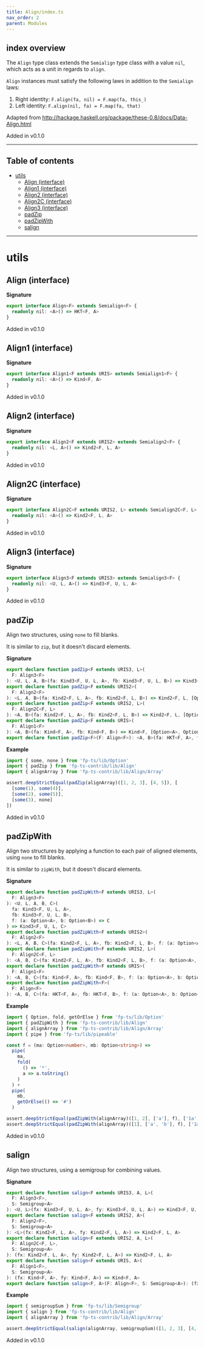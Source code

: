```yaml
---
title: Align/index.ts
nav_order: 2
parent: Modules
---
```


## index overview

The `Align` type class extends the `Semialign` type class with a value `nil`, which
acts as a unit in regards to `align`.

`Align` instances must satisfy the following laws in addition to the `Semialign` laws:

1. Right identity: `F.align(fa, nil) = F.map(fa, this_)`
2. Left identity: `F.align(nil, fa) = F.map(fa, that)`

Adapted from http://hackage.haskell.org/package/these-0.8/docs/Data-Align.html

Added in v0.1.0

---

<h2 class="text-delta">Table of contents</h2>

- [utils](#utils)
  - [Align (interface)](#align-interface)
  - [Align1 (interface)](#align1-interface)
  - [Align2 (interface)](#align2-interface)
  - [Align2C (interface)](#align2c-interface)
  - [Align3 (interface)](#align3-interface)
  - [padZip](#padzip)
  - [padZipWith](#padzipwith)
  - [salign](#salign)

---

# utils

## Align (interface)

**Signature**

```ts
export interface Align<F> extends Semialign<F> {
  readonly nil: <A>() => HKT<F, A>
}
```

Added in v0.1.0

## Align1 (interface)

**Signature**

```ts
export interface Align1<F extends URIS> extends Semialign1<F> {
  readonly nil: <A>() => Kind<F, A>
}
```

Added in v0.1.0

## Align2 (interface)

**Signature**

```ts
export interface Align2<F extends URIS2> extends Semialign2<F> {
  readonly nil: <L, A>() => Kind2<F, L, A>
}
```

Added in v0.1.0

## Align2C (interface)

**Signature**

```ts
export interface Align2C<F extends URIS2, L> extends Semialign2C<F, L> {
  readonly nil: <A>() => Kind2<F, L, A>
}
```

Added in v0.1.0

## Align3 (interface)

**Signature**

```ts
export interface Align3<F extends URIS3> extends Semialign3<F> {
  readonly nil: <U, L, A>() => Kind3<F, U, L, A>
}
```

Added in v0.1.0

## padZip

Align two structures, using `none` to fill blanks.

It is similar to `zip`, but it doesn't discard elements.

**Signature**

```ts
export declare function padZip<F extends URIS3, L>(
  F: Align3<F>
): <U, L, A, B>(fa: Kind3<F, U, L, A>, fb: Kind3<F, U, L, B>) => Kind3<F, U, L, [Option<A>, Option<B>]>
export declare function padZip<F extends URIS2>(
  F: Align2<F>
): <L, A, B>(fa: Kind2<F, L, A>, fb: Kind2<F, L, B>) => Kind2<F, L, [Option<A>, Option<B>]>
export declare function padZip<F extends URIS2, L>(
  F: Align2C<F, L>
): <A, B>(fa: Kind2<F, L, A>, fb: Kind2<F, L, B>) => Kind2<F, L, [Option<A>, Option<B>]>
export declare function padZip<F extends URIS>(
  F: Align1<F>
): <A, B>(fa: Kind<F, A>, fb: Kind<F, B>) => Kind<F, [Option<A>, Option<B>]>
export declare function padZip<F>(F: Align<F>): <A, B>(fa: HKT<F, A>, fb: HKT<F, B>) => HKT<F, [Option<A>, Option<B>]>
```

**Example**

```ts
import { some, none } from 'fp-ts/lib/Option'
import { padZip } from 'fp-ts-contrib/lib/Align'
import { alignArray } from 'fp-ts-contrib/lib/Align/Array'

assert.deepStrictEqual(padZip(alignArray)([1, 2, 3], [4, 5]), [
  [some(1), some(4)],
  [some(2), some(5)],
  [some(3), none]
])
```

Added in v0.1.0

## padZipWith

Align two structures by applying a function to each pair of aligned elements, using `none` to fill blanks.

It is similar to `zipWith`, but it doesn't discard elements.

**Signature**

```ts
export declare function padZipWith<F extends URIS3, L>(
  F: Align3<F>
): <U, L, A, B, C>(
  fa: Kind3<F, U, L, A>,
  fb: Kind3<F, U, L, B>,
  f: (a: Option<A>, b: Option<B>) => C
) => Kind3<F, U, L, C>
export declare function padZipWith<F extends URIS2>(
  F: Align2<F>
): <L, A, B, C>(fa: Kind2<F, L, A>, fb: Kind2<F, L, B>, f: (a: Option<A>, b: Option<B>) => C) => Kind2<F, L, C>
export declare function padZipWith<F extends URIS2, L>(
  F: Align2C<F, L>
): <A, B, C>(fa: Kind2<F, L, A>, fb: Kind2<F, L, B>, f: (a: Option<A>, b: Option<B>) => C) => Kind2<F, L, C>
export declare function padZipWith<F extends URIS>(
  F: Align1<F>
): <A, B, C>(fa: Kind<F, A>, fb: Kind<F, B>, f: (a: Option<A>, b: Option<B>) => C) => Kind<F, C>
export declare function padZipWith<F>(
  F: Align<F>
): <A, B, C>(fa: HKT<F, A>, fb: HKT<F, B>, f: (a: Option<A>, b: Option<B>) => C) => HKT<F, C>
```

**Example**

```ts
import { Option, fold, getOrElse } from 'fp-ts/lib/Option'
import { padZipWith } from 'fp-ts-contrib/lib/Align'
import { alignArray } from 'fp-ts-contrib/lib/Align/Array'
import { pipe } from 'fp-ts/lib/pipeable'

const f = (ma: Option<number>, mb: Option<string>) =>
  pipe(
    ma,
    fold(
      () => '*',
      a => a.toString()
    )
  ) +
  pipe(
    mb,
    getOrElse(() => '#')
  )

assert.deepStrictEqual(padZipWith(alignArray)([1, 2], ['a'], f), ['1a', '2#'])
assert.deepStrictEqual(padZipWith(alignArray)([1], ['a', 'b'], f), ['1a', '*b'])
```

Added in v0.1.0

## salign

Align two structures, using a semigroup for combining values.

**Signature**

```ts
export declare function salign<F extends URIS3, A, L>(
  F: Align3<F>,
  S: Semigroup<A>
): <U, L>(fx: Kind3<F, U, L, A>, fy: Kind3<F, U, L, A>) => Kind3<F, U, L, A>
export declare function salign<F extends URIS2, A>(
  F: Align2<F>,
  S: Semigroup<A>
): <L>(fx: Kind2<F, L, A>, fy: Kind2<F, L, A>) => Kind2<F, L, A>
export declare function salign<F extends URIS2, A, L>(
  F: Align2C<F, L>,
  S: Semigroup<A>
): (fx: Kind2<F, L, A>, fy: Kind2<F, L, A>) => Kind2<F, L, A>
export declare function salign<F extends URIS, A>(
  F: Align1<F>,
  S: Semigroup<A>
): (fx: Kind<F, A>, fy: Kind<F, A>) => Kind<F, A>
export declare function salign<F, A>(F: Align<F>, S: Semigroup<A>): (fx: HKT<F, A>, fy: HKT<F, A>) => HKT<F, A>
```

**Example**

```ts
import { semigroupSum } from 'fp-ts/lib/Semigroup'
import { salign } from 'fp-ts-contrib/lib/Align'
import { alignArray } from 'fp-ts-contrib/lib/Align/Array'

assert.deepStrictEqual(salign(alignArray, semigroupSum)([1, 2, 3], [4, 5]), [5, 7, 3])
```

Added in v0.1.0
